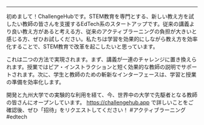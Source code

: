 ---
初めまして！ChallengeHubです。STEM教育を専門とする、新しい教え方を試したい教師の皆さんを支援するEdTech系のスタートアップです。従来の講義より良い教え方があると考える方、従来のアクティブラーニングの負担が大きいと感じる方、ぜひお試しください。私たちは学習を効果的にしながら教え方を効率化することで、STEM教育で改革を起こしたいと思っています。

これは二つの方法で実現されます。まず、講義が一連のチャレンジに置き換えられます。授業ではピア・インストラクションと短く効果的な教師の説明でサポートされます。次に、学生と教師のための斬新なインターフェースは、学習と授業の準備を効率化します。

開発と九州大学での実験的な利用を経て、今、世界中の大学で先駆者となる教師の皆さんにオープンしています。
https://challengehub.app で詳しいことをご確認後、ぜひ「招待」をリクエストしてください！
#アクティブラーニング #edtech
